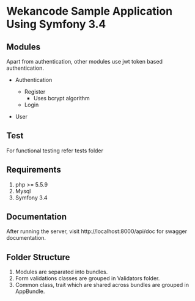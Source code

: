 Wekancode Sample Application Using Symfony 3.4
========================

Modules
--------------
Apart from authentication, other modules use jwt token based authentication.
  * Authentication
    * Register
        * Uses bcrypt algorithm
    * Login

  * User

Test
------------
For functional testing refer tests folder


Requirements
--------------
1) php >= 5.5.9
2) Mysql
3) Symfony 3.4

Documentation
---------------
After running the server, visit http://localhost:8000/api/doc for swagger documentation.

Folder Structure
-----------------
1) Modules are separated into bundles.
2) Form validations classes are grouped in Validators folder.
3) Common class, trait which are shared across bundles are grouped in AppBundle.
